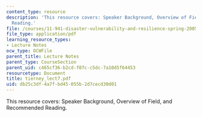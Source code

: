 ```yaml
---
content_type: resource
description: 'This resource covers: Speaker Background, Overview of Field, and Recommended
  Reading.'
file: /courses/11-941-disaster-vulnerability-and-resilience-spring-2005/db25c3df4a7fbd45055b2d7cecd30d01_tierney_lect7.pdf
file_type: application/pdf
learning_resource_types:
- Lecture Notes
ocw_type: OCWFile
parent_title: Lecture Notes
parent_type: CourseSection
parent_uid: c465cf36-b2cd-f07c-c5dc-7a10d5f64453
resourcetype: Document
title: tierney_lect7.pdf
uid: db25c3df-4a7f-bd45-055b-2d7cecd30d01
---
```

This resource covers: Speaker Background, Overview of Field, and Recommended Reading.

